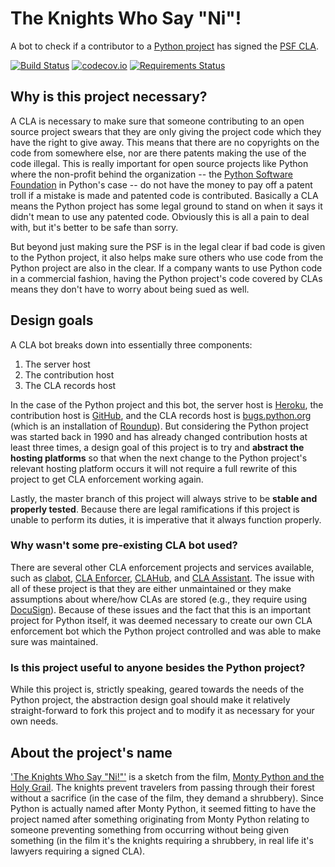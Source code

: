 # The Knights Who Say "Ni"!
A bot to check if a contributor to a
[Python project](https://github.com/python) has signed the
[PSF CLA](https://www.python.org/psf/contrib/contrib-form/).

[![Build Status](https://travis-ci.org/brettcannon/knights-who-say-ni.svg?branch=master)](https://travis-ci.org/brettcannon/knights-who-say-ni)
[![codecov.io](https://codecov.io/github/brettcannon/knights-who-say-ni/coverage.svg?branch=master)](https://codecov.io/github/brettcannon/knights-who-say-ni?branch=master)
[![Requirements Status](https://requires.io/github/brettcannon/knights-who-say-ni/requirements.svg?branch=master)](https://requires.io/github/brettcannon/knights-who-say-ni/requirements/?branch=master)

## Why is this project necessary?
A CLA is necessary to make sure that someone contributing to an
open source project swears that they are only giving the project code
which they have the right to give away. This means that there are no
copyrights on the code from somewhere else, nor are there patents
making the use of the code illegal. This is really important for open
source projects like Python where the non-profit behind the
organization -- the
[Python Software Foundation](https://www.python.org/psf-landing/) in
Python's case -- do not have the money to pay off a patent troll if a
mistake is made and patented code is contributed. Basically a CLA
means the Python project has some legal ground to stand on when it says
it didn't mean to use any patented code. Obviously this is all a pain
to deal with, but it's better to be safe than sorry.

But beyond just making sure the PSF is in the legal clear if bad code
is given to the Python project, it also helps make sure others who
use code from the Python project are also in the clear. If a company
wants to use Python code in a commercial fashion, having the Python
project's code covered by CLAs means they don't have to worry about
being sued as well.

## Design goals
A CLA bot breaks down into essentially three components:

1. The server host
2. The contribution host
3. The CLA records host

In the case of the Python project and this bot, the server host is
[Heroku](https://www.heroku.com/), the contribution host is
[GitHub](https://github.com), and the CLA records host is
[bugs.python.org](http://bugs.python.org/) (which is an installation
of [Roundup](http://roundup.sourceforge.net/)). But considering the
Python project was started back in 1990 and has already changed
contribution hosts at least three times, a design goal of this
project is to try and
**abstract the hosting platforms** so that when the next change to
the Python project's relevant hosting platform occurs it will not
require a full rewrite of this project to get CLA enforcement
working again.

Lastly, the master branch of this project will always strive to be
**stable and properly tested**. Because there are legal
ramifications if this project is unable to perform its duties, it is
imperative that it always function properly.

### Why wasn't some pre-existing CLA bot used?
There are several other CLA enforcement projects and services
available, such as [clabot](https://github.com/clabot/clabot),
[CLA Enforcer](https://github.com/datastax/cla-enforcer),
[CLAHub](https://github.com/clahub/clahub), and
[CLA Assistant](https://cla-assistant.io/). The issue with all of
these project is that they are either unmaintained or they make
assumptions about where/how CLAs are stored (e.g., they require
using [DocuSign](https://www.docusign.ca/)). Because of these issues
and the fact that this is an important project for Python itself, it
was deemed necessary to create our own CLA enforcement bot which the
Python project controlled and was able to make sure was maintained.

### Is this project useful to anyone besides the Python project?
While this project is, strictly speaking, geared towards the needs of
the Python project, the abstraction design goal should make it
relatively straight-forward to fork this project and to modify it as
necessary for your own needs.

## About the project's name
['The Knights Who Say "Ni!"'](https://www.youtube.com/watch?v=zIV4poUZAQo)
is a sketch from the film,
[Monty Python and the Holy Grail](https://en.wikipedia.org/wiki/Monty_Python_and_the_Holy_Grail).
The knights prevent travelers from passing through their forest
without a sacrifice (in the case of the film, they demand a
shrubbery). Since Python is actually named after Monty Python, it
seemed fitting to have the project named after something originating
from Monty Python relating to someone preventing something from
occurring without being given something (in the film it's the knights
requiring a shrubbery, in real life it's lawyers requiring a signed
CLA).
